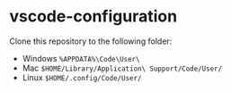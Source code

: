 # vscode-configuration

Clone this repository to the following folder:

* Windows ```%APPDATA%\Code\User\```
* Mac ```$HOME/Library/Application\ Support/Code/User/```
* Linux ```$HOME/.config/Code/User/```
